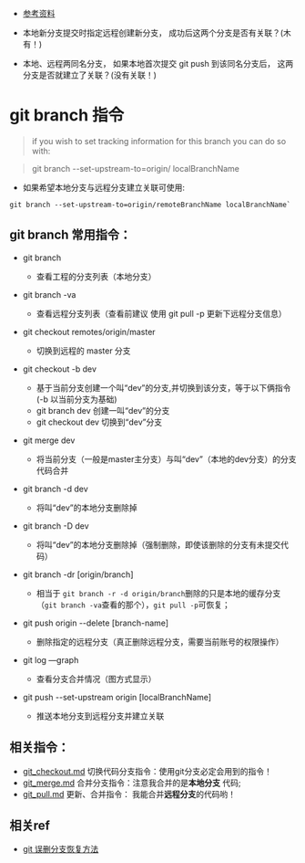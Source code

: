 * [参考资料](https://git-scm.com/docs/git-branch)

* 本地新分支提交时指定远程创建新分支， 成功后这两个分支是否有关联？(木有！)

* 本地、远程两同名分支， 如果本地首次提交 git push 到该同名分支后， 这两分支是否就建立了关联？(没有关联！)

# git branch 指令
> if you wish to set tracking information for this branch you can do so with:

> git branch --set-upstream-to=origin/<branch> localBranchName

* 如果希望本地分支与远程分支建立关联可使用:
```
git branch --set-upstream-to=origin/remoteBranchName localBranchName`

```

## git branch 常用指令：
* git branch
	* 查看工程的分支列表（本地分支）

* git branch -va
	* 查看远程分支列表（查看前建议 使用 git pull -p 更新下远程分支信息）

* git checkout  remotes/origin/master
	* 切换到远程的 master 分支

* git checkout -b dev
	* 基于当前分支创建一个叫“dev”的分支,并切换到该分支，等于以下俩指令(-b 以当前分支为基础)
	* git branch dev   创建一叫“dev”的分支
	* git checkout dev  切换到“dev”分支

* git merge dev
	* 将当前分支（一般是master主分支）与叫“dev”（本地的dev分支）的分支代码合并

* git branch -d dev
	* 将叫“dev”的本地分支删除掉

* git branch -D dev
	* 将叫“dev”的本地分支删除掉（强制删除，即使该删除的分支有未提交代码）

* git branch -dr [origin/branch]
  * 相当于 `git branch -r -d origin/branch`删除的只是本地的缓存分支（`git branch -va`查看的那个），`git pull -p`可恢复；

* git push origin --delete [branch-name]
 	* 删除指定的远程分支（真正删除远程分支，需要当前账号的权限操作）

* git log —graph  
	* 查看分支合并情况（图方式显示）

* git push --set-upstream origin [localBranchName]
 	* 推送本地分支到远程分支并建立关联

## 相关指令：
* [git_checkout.md](https://github.com/huangtubiao/Git/blob/master/learn_log/git_checkout.md)  切换代码分支指令：使用git分支必定会用到的指令！
* [git_merge.md](https://github.com/huangtubiao/Git/blob/master/learn_log/git_merge.md) 合并分支指令：注意我合并的是**本地分支** 代码;
* [git_pull.md](https://github.com/huangtubiao/Git/blob/master/learn_log/git_pull.md) 更新、合并指令： 我能合并**远程分支**的代码哟！

## 相关ref
* [git 误删分支恢复方法](http://blog.csdn.net/fdipzone/article/details/50616386)
